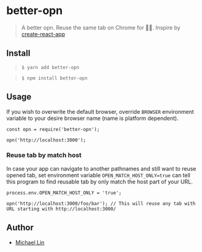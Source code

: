 better-opn
==========

> A better opn. Reuse the same tab on Chrome for 👨‍💻. Inspire by [create-react-app](https://github.com/facebook/create-react-app)

Install
-------

> `$ yarn add better-opn`

> `$ npm install better-opn`

Usage
-----

If you wish to overwrite the default browser, override `BROWSER` environment variable to your desire browser name (name is platform dependent).

    const opn = require('better-opn');

    opn('http://localhost:3000');

### Reuse tab by match host

In case your app can navigate to another pathnames and still want to reuse opened tab, set environment variable `OPEN_MATCH_HOST_ONLY=true` can tell this program to find reusable tab by only match the host part of your URL.

    process.env.OPEN_MATCH_HOST_ONLY = 'true';

    opn('http://localhost:3000/foo/bar'); // This will reuse any tab with URL starting with http://localhost:3000/

Author
------

-   [Michael Lin](https://michaellin.me)

